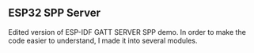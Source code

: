 ## ESP32 SPP Server

Edited version of ESP-IDF GATT SERVER SPP demo.
In order to make the code easier to understand, I made it into several modules.
